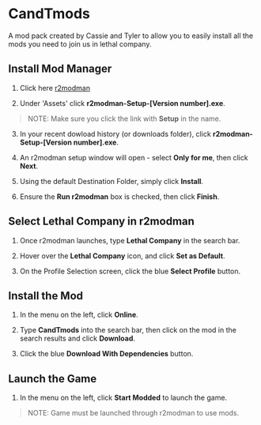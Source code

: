 # CandTmods

A mod pack created by Cassie and Tyler to allow you to easily install all the mods you need to join us in lethal company.

## Install Mod Manager

1. Click here [r2modman](https://thunderstore.io/package/ebkr/r2modman/)

2. Under 'Assets' click **r2modman-Setup-[Version number].exe**.

>NOTE: Make sure you click the link with **Setup** in the name.

3. In your recent dowload history (or downloads folder), click **r2modman-Setup-[Version number].exe**.

4. An r2modman setup window will open - select **Only for me**, then click **Next**.

5. Using the default Destination Folder, simply click **Install**.

6. Ensure the **Run r2modman** box is checked, then click **Finish**.

## Select Lethal Company in r2modman
1. Once r2modman launches, type **Lethal Company** in the search bar.

2. Hover over the **Lethal Company** icon, and click **Set as Default**.

3. On the Profile Selection screen, click the blue **Select Profile** button.

## Install the Mod
1. In the menu on the left, click **Online**.

2. Type **CandTmods** into the search bar, then click on the mod in the search results and click **Download**.

3. Click the blue **Download With Dependencies** button.


## Launch the Game
1. In the menu on the left, click **Start Modded** to launch the game.

>NOTE: Game must be launched through r2modman to use mods.